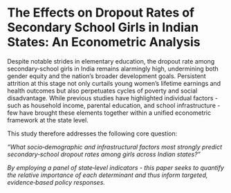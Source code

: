 # The Effects on Dropout Rates of Secondary School Girls in Indian States: An Econometric Analysis

Despite notable strides in elementary education, the dropout rate among secondary‐school girls in India remains alarmingly high, undermining both gender equity and the nation’s broader development goals. Persistent attrition at this stage not only curtails young women’s lifetime earnings and health outcomes but also perpetuates cycles of poverty and social disadvantage. While previous studies have highlighted individual factors - such as household income, parental education, and school infrastructure - few have brought these elements together within a unified econometric framework at the state level.

This study therefore addresses the following core question:

<em>“What socio‐demographic and infrastructural factors most strongly predict secondary‐school dropout rates among girls across Indian states?”<em>


By employing a panel of state‐level indicators - this paper seeks to quantify the relative importance of each determinant and thus inform targeted, evidence‐based policy responses.
